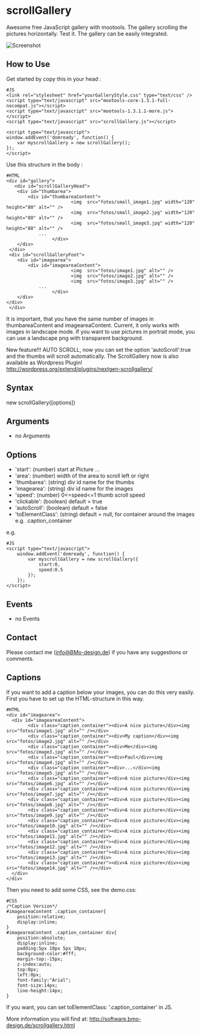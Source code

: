 scrollGallery 
==========

Awesome free JavaScript gallery with mootools. The gallery scrolling the pictures horizontally. Test it. The gallery can be easily integrated.

![Screenshot](http://software.bmo-design.de/demo/images/scrollGallery.png)

How to Use
----------

Get started by copy this in your head :

    #JS
    <link rel="stylesheet" href="yourGalleryStyle.css" type="text/css" />
    <script type="text/javascript" src="mootools-core-1.3.1-full-nocompat.js"></script>
    <script type="text/javascript" src="mootools-1.3.1.1-more.js"></script>
    <script type="text/javascript" src="scrollGallery.js"></script>
    
    <script type="text/javascript">
    window.addEvent('domready', function() {
        var myscrollGallery = new scrollGallery();
    });
    </script>



Use this structure in the body :

    #HTML
    <div id="gallery">
       <div id="scrollGalleryHead">		
		<div id="thumbarea">
			<div id="thumbareaContent">
                            <img  src="fotos/small_image1.jpg" width="120" height="80" alt="" />
                            <img  src="fotos/small_image2.jpg" width="120" height="80" alt="" />
                            <img  src="fotos/small_image3.jpg" width="120" height="80" alt="" />
				...
                     </div> 
		</div> 
	 </div>
	 <div id="scrollGalleryFoot">
		<div id="imagearea">
			<div id="imageareaContent">
                            <img  src="fotos/image1.jpg" alt="" />
                            <img  src="fotos/image2.jpg" alt="" />
                            <img  src="fotos/image3.jpg" alt="" />
   				...
                     </div> 
		</div> 
	</div>
     </div>

It is important, that you have the same number of images in thumbareaContent and imageareaContent.
Current, it only works with images in landscape mode. If you want to use pictures in portrait mode, you can use a landscape png with transparent background.

New feature!!! AUTO SCROLL, now you can set the option 'autoScroll':true and the thumbs will scroll automatically.
The ScrollGallery now is also available as Wordpress Plugin! http://wordpress.org/extend/plugins/nextgen-scrollgallery/
 
Syntax
----------

  new scrollGallery([options])
  
Arguments
----------

- no Arguments

Options
----------

* 'start': (number) start at Picture ...
* 'area': (number) width of the area to scroll left or right 
* 'thumbarea': (string) div id name for the thumbs
* 'imagearea': (string) div id name for the images 
* 'speed': (number) 0<=speed<=1 thumb scroll speed
* 'clickable': (boolean) default = true
* 'autoScroll': (boolean) default = false 
* 'toElementClass': (string) default = null, for container around the images e.g. .caption_container

e.g.

	#JS
	<script type="text/javascript">
		window.addEvent('domready', function() {
    		var myscrollGallery = new scrollGallery({
				start:0,
				speed:0.5
			});
		});
	</script>

Events
----------

- no Events

Contact
----------
Please contact me (info@BMo-design.de) if you have any suggestions or comments.


Captions
----------

If you want to add a caption below your images, you can do this very easily.
First you have to set up the HTML-structure in this way.

	#HTML
	<div id="imagearea">
	  <div id="imageareaContent">
            <div class="caption_container"><div>A nice picture</div><img  src="fotos/image1.jpg" alt="" /></div>
            <div class="caption_container"><div>My caption</div><img  src="fotos/image2.jpg" alt="" /></div>
            <div class="caption_container"><div>Me</div><img  src="fotos/image3.jpg" alt="" /></div>
            <div class="caption_container"><div>Paul</div><img  src="fotos/image4.jpg" alt="" /></div>
            <div class="caption_container"><div>...</div><img  src="fotos/image5.jpg" alt="" /></div>
            <div class="caption_container"><div>A nice picture</div><img  src="fotos/image6.jpg" alt="" /></div>
            <div class="caption_container"><div>A nice picture</div><img  src="fotos/image7.jpg" alt="" /></div>
            <div class="caption_container"><div>A nice picture</div><img  src="fotos/image8.jpg" alt="" /></div>
            <div class="caption_container"><div>A nice picture</div><img  src="fotos/image9.jpg" alt="" /></div>
            <div class="caption_container"><div>A nice picture</div><img  src="fotos/image10.jpg" alt="" /></div>
            <div class="caption_container"><div>A nice picture</div><img  src="fotos/image11.jpg" alt="" /></div>
            <div class="caption_container"><div>A nice picture</div><img  src="fotos/image12.jpg" alt="" /></div>
            <div class="caption_container"><div>A nice picture</div><img  src="fotos/image13.jpg" alt="" /></div>
            <div class="caption_container"><div>A nice picture</div><img  src="fotos/image14.jpg" alt="" /></div>   
      </div> 
	</div>

Then you need to add some CSS, see the demo.css:

	#CSS
	/*Caption Version*/
	#imageareaContent .caption_container{
		position:relative;
		display:inline;
	}
	#imageareaContent .caption_container div{
		position:absolute;
		display:inline;
		padding:5px 10px 5px 10px;
		background-color:#fff;
		margin-top:-15px;
		z-index:auto;
		top:0px;
		left:0px;
		font-family:"Arial";
		font-size:14px;
		line-height:14px;
	}


If you want, you can set toElementClass: '.caption_container' in JS.

More information you will find at: http://software.bmo-design.de/scrollgallery.html

